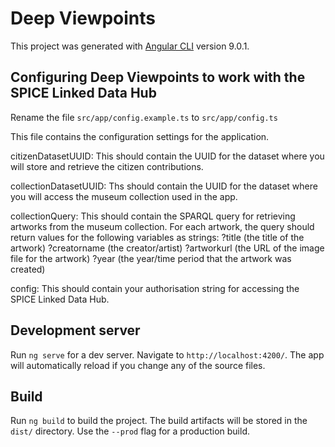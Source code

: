 # Deep Viewpoints

This project was generated with [Angular CLI](https://github.com/angular/angular-cli) version 9.0.1.

## Configuring Deep Viewpoints to work with the SPICE Linked Data Hub

Rename the file `src/app/config.example.ts` to `src/app/config.ts`

This file contains the configuration settings for the application.

citizenDatasetUUID: This should contain the UUID for the dataset where you will store and retrieve the citizen contributions.

collectionDatasetUUID: Ths should contain the UUID for the dataset where you will access the museum collection used in the app.

collectionQuery: This should contain the SPARQL query for retrieving artworks from the museum collection. For each artwork, the query should return values for the following variables as strings:
?title (the title of the artwork) 
?creatorname (the creator/artist) 
?artworkurl (the URL of the image file for the artwork) 
?year (the year/time period that the artwork was created)

config: This should contain your authorisation string for accessing the SPICE Linked Data Hub.

## Development server

Run `ng serve` for a dev server. Navigate to `http://localhost:4200/`. The app will automatically reload if you change any of the source files.

## Build

Run `ng build` to build the project. The build artifacts will be stored in the `dist/` directory. Use the `--prod` flag for a production build.
